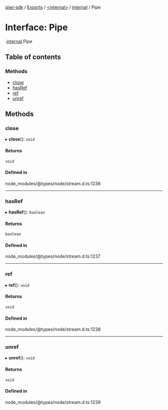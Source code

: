 [qiwi-sdk](../README.md) / [Exports](../modules.md) / [<internal\>](../modules/internal_.md) / [internal](../modules/internal_.internal.md) / Pipe

# Interface: Pipe

[<internal>](../modules/internal_.md).[internal](../modules/internal_.internal.md).Pipe

## Table of contents

### Methods

- [close](internal_.internal.Pipe.md#close)
- [hasRef](internal_.internal.Pipe.md#hasref)
- [ref](internal_.internal.Pipe.md#ref)
- [unref](internal_.internal.Pipe.md#unref)

## Methods

### close

▸ **close**(): `void`

#### Returns

`void`

#### Defined in

node_modules/@types/node/stream.d.ts:1236

___

### hasRef

▸ **hasRef**(): `boolean`

#### Returns

`boolean`

#### Defined in

node_modules/@types/node/stream.d.ts:1237

___

### ref

▸ **ref**(): `void`

#### Returns

`void`

#### Defined in

node_modules/@types/node/stream.d.ts:1238

___

### unref

▸ **unref**(): `void`

#### Returns

`void`

#### Defined in

node_modules/@types/node/stream.d.ts:1239
